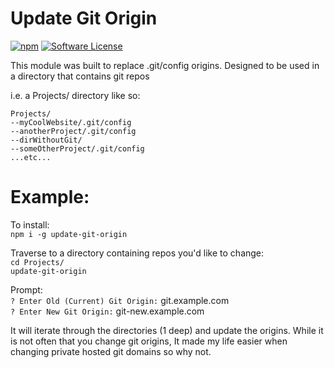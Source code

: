 Update Git Origin
========================

[![npm](https://img.shields.io/npm/dt/update-git-origin.svg?style=flat-square&label=npm%20downloads)](https://www.npmjs.com/package/update-git-origin)
[![Software License](https://img.shields.io/badge/license-MIT-blue.svg?style=flat-square)](https://raw.githubusercontent.com/techpivot/phalcon-ci-installer/master/LICENSE)


This module was built to replace .git/config origins. Designed to be used in a directory that contains git repos 

i.e. a Projects/ directory like so:
```
Projects/
--myCoolWebsite/.git/config
--anotherProject/.git/config
--dirWithoutGit/
--someOtherProject/.git/config
...etc...
```
Example:
=========

To install:  
`npm i -g update-git-origin`

Traverse to a directory containing repos you'd like to change:  
`cd Projects/`   
`update-git-origin`

Prompt:   
`? Enter Old (Current) Git Origin:` git.example.com   
`? Enter New Git Origin:` git-new.example.com   
   
It will iterate through the directories (1 deep) and update the origins. While it is not often that you change git origins, It made my life easier when changing private hosted git domains so why not.